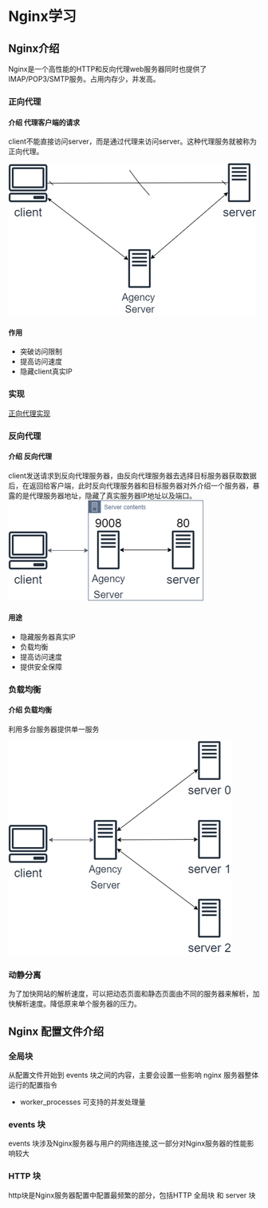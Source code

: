 # Nginx学习

## Nginx介绍

Nginx是一个高性能的HTTP和反向代理web服务器同时也提供了IMAP/POP3/SMTP服务。占用内存少，并发高。

### 正向代理

#### 介绍 代理客户端的请求

client不能直接访问server，而是通过代理来访问server。这种代理服务就被称为正向代理。

![正向代理](/photo/正向代理.png)

#### 作用

- 突破访问限制
- 提高访问速度
- 隐藏client真实IP

### 实现

[正向代理实现](01正向代理/01正向代理.md)

### 反向代理

#### 介绍 反向代理

client发送请求到反向代理服务器，由反向代理服务器去选择目标服务器获取数据后，在返回给客户端，此时反向代理服务器和目标服务器对外介绍一个服务器，暴露的是代理服务器地址，隐藏了真实服务器IP地址以及端口。
![反向代理](/photo/反向代理.png)

#### 用途

- 隐藏服务器真实IP
- 负载均衡
- 提高访问速度
- 提供安全保障

### 负载均衡

#### 介绍 负载均衡

利用多台服务器提供单一服务

![负载均衡](/photo/负载均衡.png)

### 动静分离

为了加快网站的解析速度，可以把动态页面和静态页面由不同的服务器来解析，加快解析速度。降低原来单个服务器的压力。
## Nginx 配置文件介绍

### 全局块

从配置文件开始到 events 块之间的内容，主要会设置一些影响 nginx 服务器整体运行的配置指令

- worker_processes 可支持的并发处理量

### events 块

events 块涉及Nginx服务器与用户的网络连接,这一部分对Nginx服务器的性能影响较大

### HTTP 块

http块是Nginx服务器配置中配置最频繁的部分，包括HTTP 全局块 和 server 块

